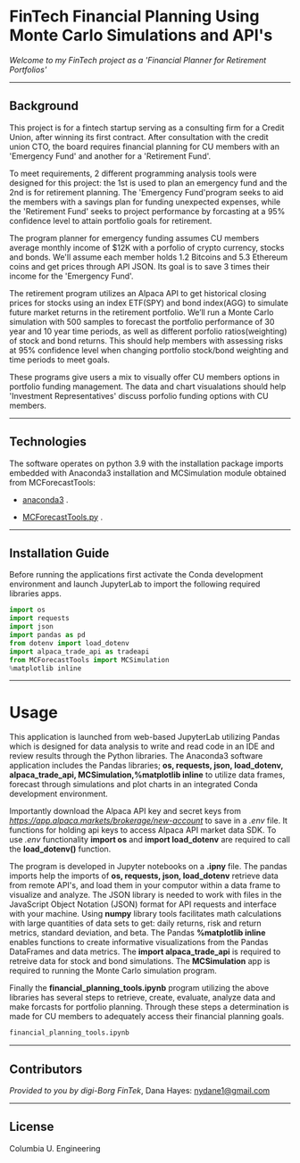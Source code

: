 # FinTech Financial Planning Using Monte Carlo Simulations and API's


*Welcome to my FinTech project as a 'Financial Planner for Retirement Portfolios'*

---

## Background
This project is for a fintech startup serving as a consulting firm for a Credit Union, after winning its first contract. After consultation with the credit union CTO, the board requires financial planning for CU members with an 'Emergency Fund' and another for a 'Retirement Fund'. 

To meet requirements, 2 different programming analysis tools were designed for this project: the 1st is used to plan an emergency fund and the 2nd is for retirement planning. The 'Emergency Fund'program seeks to aid the members with a savings plan for funding unexpected expenses, while the 'Retirement Fund' seeks to project performance by forcasting at a 95% confidence level to attain portfolio goals for retirement. 

The program planner for emergency funding assumes CU members average monthly income of $12K with a porfolio of crypto currency, stocks and bonds. We'll assume each member holds 1.2 Bitcoins and 5.3 Ethereum coins and get prices through API JSON. Its goal is to save 3 times their income for the 'Emergency Fund'. 

The retirement program utilizes an Alpaca API to get historical closing prices for stocks using an index ETF(SPY) and bond index(AGG) to simulate future market returns in the retirement portfolio. We’ll run a Monte Carlo simulation with 500 samples to forecast the portfolio performance of 30 year and 10 year time periods, as well as different porfolio ratios(weighting) of stock and bond returns. This should help members with assessing risks at 95% confidence level when changing portfolio stock/bond weighting and time periods to meet goals.

These programs give users a mix to visually offer CU members options in portfolio funding management. The data and chart visualations should help 'Investment Representatives' discuss porfolio funding options with CU members.  

---

## Technologies

The software operates on python 3.9 with the installation package imports embedded with Anaconda3 installation and MCSimulation module obtained from MCForecastTools:

* [anaconda3](https://docs.anaconda.com/anaconda/install/windows/e) .

* [MCForecastTools.py](https://cdn.inst-fs-pdx-prod.inscloudgate.net/e0e08ad7-c5b3-43c1-8e7c-e7efc5f1f39c/MCForecastTools.py?token=eyJhbGciOiJIUzUxMiIsInR5cCI6IkpXVCIsImtpZCI6ImNkbiJ9.eyJyZXNvdXJjZSI6Ii9lMGUwOGFkNy1jNWIzLTQzYzEtOGU3Yy1lN2VmYzVmMWYzOWMvTUNGb3JlY2FzdFRvb2xzLnB5IiwidGVuYW50IjoiY2FudmFzIiwidXNlcl9pZCI6IjE1MDQyMDAwMDAwMDAxODE0MiIsImlhdCI6MTY1MDgzNzk1OSwiZXhwIjoxNjUwOTI0MzU5fQ.VVAZTpXzX9mBx6vnKocyZoIxDBXzM4T-fZ3x9YAxzvjvID_OarmksBCAVMdjKJ8v8i_Ga8KoGLhBGqvfT44IoA&content_type=text%2Fx-python) .

---

## Installation Guide

Before running the applications first activate the Conda development environment and launch JupyterLab to import the following required libraries apps. 

```python libraries
import os
import requests
import json
import pandas as pd
from dotenv import load_dotenv
import alpaca_trade_api as tradeapi
from MCForecastTools import MCSimulation 
%matplotlib inline 
```

---
# Usage

This application is launched from web-based JupyterLab utilizing Pandas which is designed for data analysis to write and read code in an IDE and review results through the Python libraries. The Anaconda3 software application includes the Pandas libraries; **os, requests, json, load_dotenv, alpaca_trade_api, MCSimulation,%matplotlib inline** to utilize data frames, forecast through simulations and plot charts in an integrated Conda development environment. 

Importantly download the Alpaca API key and secret keys from *https://app.alpaca.markets/brokerage/new-account* to save in a *.env* file. It functions for holding api keys to access Alpaca API market data SDK. To use *.env* functionality **import os** and **import load_dotenv** are required to call the **load_dotenv()** function.

The program is developed in Jupyter notebooks on a **.ipny** file.  The pandas imports help the imports of **os, requests, json, load_dotenv** retrieve data from remote API's, and load them in your computor within a data frame to visualize and analyze. The JSON library is needed to work with files in the JavaScript Object Notation (JSON) format for API requests and interface with your machine. Using **numpy** library tools facilitates math calculations with large quantities of data sets to get: daily returns, risk and return metrics, standard deviation, and beta. The Pandas **%matplotlib inline** enables functions to create informative visualizations from the Pandas DataFrames and data metrics. The **import alpaca_trade_api** is required to retreive data for stock and bond simulations. The **MCSimulation** app is required to running the Monte Carlo simulation program.   

Finally the **financial_planning_tools.ipynb** program utilizing the above libraries has several steps to retrieve, create, evaluate, analyze data and make forcasts for portfolio planning. Through these steps a determination is made for CU members to adequately access their financial planning goals.   

```python
financial_planning_tools.ipynb
```
 

---

## Contributors

*Provided to you by digi-Borg FinTek*, 
Dana Hayes: nydane1@gmail.com

---

## License

Columbia U. Engineering